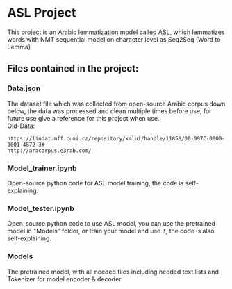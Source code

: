 # ASL Project
This project is an Arabic lemmatization model called ASL, which lemmatizes words with NMT sequential model on character level as Seq2Seq (Word to Lemma)
## Files contained in the project:

### Data.json
The dataset file which was collected from open-source Arabic corpus down below, the data was processed and clean multiple times before use, for future use give a reference for this project when use.  
Old-Data:
```
https://lindat.mff.cuni.cz/repository/xmlui/handle/11858/00-097C-0000-0001-4872-3#
http://aracorpus.e3rab.com/ 
```

### Model_trainer.ipynb
Open-source python code for ASL model training, the code is self-explaining.

### Model_tester.ipynb
Open-source python code to use ASL model, you can use the pretrained model in "Models" folder, or train your model and use it, the code is also self-explaining.

### Models
The pretrained model, with all needed files including needed text lists and Tokenizer for model encoder & decoder
